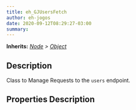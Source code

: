 ```yaml
---  
title: eh_GJUsersFetch  
author: eh-jogos  
date: 2020-09-12T08:29:27-03:00  
summary:   
---  
```

**Inherits:** _[Node](https://docs.godotengine.org/en/stable/classes/class_node.html) > [Object](https://docs.godotengine.org/en/stable/classes/class_object.html)_  
## Description  
 Class to Manage Requests to the `users` endpoint.

## Properties Description  

